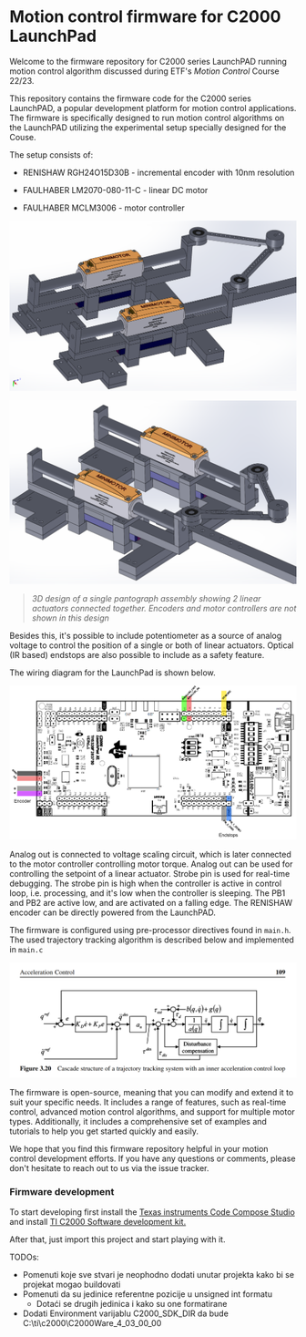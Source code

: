 # Motion control firmware for C2000 LaunchPad

Welcome to the firmware repository for C2000 series LaunchPAD running motion control algorithm discussed during ETF's *Motion Control* Course 22/23.

This repository contains the firmware code for the C2000 series LaunchPAD, a popular development platform for motion control  applications. The firmware is specifically designed to run motion control algorithms on the LaunchPAD utilizing the experimental setup specially designed for the Couse.

The setup consists of:

- RENISHAW RGH24O15D30B - incremental encoder with 10nm resolution

- FAULHABER LM2070-080-11-C - linear DC motor

- FAULHABER MCLM3006 - motor controller

  

![](./docs/images/single_panto_view1.png)

![](./docs/images/single_panto_view2.png)

> *3D design of a single pantograph assembly showing 2 linear actuators connected together. Encoders and motor controllers are not shown in this design*

Besides this, it's possible to include potentiometer as a source of analog voltage to control the position of a single or both of linear actuators. Optical (IR based) endstops are also possible to include as a safety feature. 

The wiring diagram for the LaunchPad is shown below. 

![](./docs/images/pinout.png)

Analog out is connected to voltage scaling circuit, which is later connected to the motor controller controlling motor torque. Analog out can be used for controlling the setpoint of a linear actuator. Strobe pin is used for real-time debugging. The strobe pin is high when the controller is active in control loop, i.e. processing, and it's low when the controller is sleeping. The PB1 and PB2 are active low, and are activated on a falling edge. The RENISHAW encoder can be directly powered from the LaunchPAD.



The firmware is configured using pre-processor directives found in `main.h`. The used trajectory tracking algorithm is described below and implemented in `main.c`

![](./docs/images/algorithm_scheme.png)

The firmware is open-source, meaning that you can modify  and extend it to suit your specific needs. It includes a range of  features, such as real-time control, advanced motion control algorithms, and support for multiple motor types. Additionally, it includes a  comprehensive set of examples and tutorials to help you get started  quickly and easily.

We hope that you find this firmware repository helpful in  your motion control development efforts. If you have any questions or  comments, please don't hesitate to reach out to us via the issue  tracker.

### Firmware development

To start developing first install the [Texas instruments Code Compose Studio](https://www.ti.com/tool/download/CCSTUDIO/12.2.0) and install [TI C2000 Software development kit.](https://www.ti.com/tool/C2000WARE)

After that, just import this project and start playing with it.

TODOs:

-  Pomenuti koje sve stvari je neophodno dodati unutar projekta kako bi se projekat mogao buildovati
-  Pomenuti da su jedinice referentne pozicije u unsigned int formatu
   -  Dotaći se drugih jedinica i kako su one formatirane
-  Dodati Environment varijablu C2000_SDK_DIR da bude C:\ti\c2000\C2000Ware_4_03_00_00
